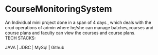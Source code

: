 # CourseMonitoringSystem

An Individual mini project done in a span of 4 days , which deals with the crud operations of admin where he/she can manage batches,courses and course plans and 
faculty can view the courses and course plans.
</br>
TECH STACKS: 

JAVA | JDBC | MySql | Github
